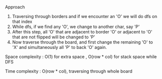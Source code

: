Approach
1. Traversing through borders and if we encounter an 'O' we will do dfs on that index
2. While dfs, if we find any 'O', we change to another char, say 'P' 
3. After this step, all 'O' that are adjacent to border 'O' or adjacent to 'O' that are not flipped will be changed to 'P'
4. Now traverse through the board, and first change the remaining 'O' to 'X' and simultaneously all 'P' to back 'O' again.

Space complexity : O(1) for extra space , O(row * col) for stack space while DFS

Time complexity : O(row * col), traversing through whole board
